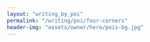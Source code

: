 ```yaml
---
layout: "writing_by_poi"
permalink: "/writing/poi/four-corners"
header-img: "assets/owner/hero/pois-bg.jpg"
---
```

